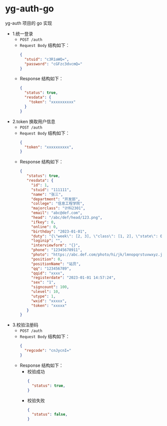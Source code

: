 # yg-auth-go
yg-auth 项目的 go 实现

- 1.统一登录
  - `POST /auth`
  - `Request Body` 结构如下：
    ````json
    {
      "stuid": "c3R1aWQ=",
      "password": "cGFzc3dvcmQ="
    }

  - Response 结构如下：
    ````json
    {
      "status": true,
      "resdata": {
        "token": "xxxxxxxxxx"
      }
    }

- 2.token 换取用户信息
  - `POST /auth`
  - `Request Body` 结构如下：
    ````json
    {
      "token": "xxxxxxxxxx",
    }

  - Response 结构如下：
    ````json
    {
       "status": true,
       "resdata": {
         "id": 1,
         "stuid": "111111",
         "name": "张三",
         "department": "开发部",
         "college": "信息工程学院",
         "majorclass": "计科2301",
         "email": "abc@def.com",
         "head": "/abc/def/head/123.png",
         "ifkey": 0,
         "online": 0,
         "birthday": "2023-01-01",
         "duty": "{\"week\": [2, 3], \"class\": [1, 2], \"state\": 0, \"dutydate\": []}",
         "loginip": "",
         "interviewform": "{}",
         "phone": "12345678911",
         "photo": "https://abc.def.com/photo/hi/jk/lmnopqrstuvwxyz.jpg",
         "position": 0,
         "positionName": "站员",
         "qq": "123456789",
         "qqid": "xxxx",
         "registerdate": "2023-01-01 14:57:24",
         "sex": "1",
         "signcount": 100,
         "ulevel": 10,
         "utype": 1,
         "wxid": "xxxxx",
         "token": "xxxxx"
       }
    }
    
- 3.校验注册码
  - `POST /auth`
  - `Request Body` 结构如下：
    ````json
    {
      "regcode": "cnJycnI="
    }

  - Response 结构如下：
    - 校验成功
      ````json
      {
        "status": true,
      }
      
    - 校验失败
      ```json
      {
        "status": false,
      }

